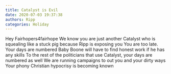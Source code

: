 ```yaml
---
title: Catalyst is Evil
date: 2020-07-03 19:37:38
authors: Ripp
categories: Holiday
---
```


 Hey Fairhopers4fairhope
We know you are just another Catalyst who is squealing like a stuck pig because Ripp is exposing you 
You are too late.   Your days are numbered 
Baby Boone will have to find honest work if he has any skills 
To the rest of the politicians that use Catalyst, your days are numbered as well
We are running campaigns to out you and your dirty ways
Your phony Christian hypocrisy is becoming known